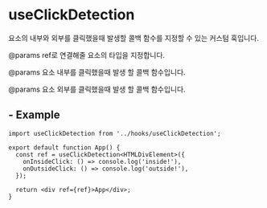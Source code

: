 # useClickDetection

요소의 내부와 외부를 클릭했을때 발생할 콜백 함수를 지정할 수 있는 커스텀 훅입니다.

@params ref로 연결해줄 요소의 타입을 지정합니다.

@params 요소 내부를 클릭했을때 발생 할 콜백 함수입니다.

@params 요소 외부를 클릭했을때 발생 할 콜백 함수입니다.

## - Example

```tsx
import useClickDetection from '../hooks/useClickDetection';

export default function App() {
  const ref = useClickDetection<HTMLDivElement>({
    onInsideClick: () => console.log('inside!'),
    onOutsideClick: () => console.log('outside!'),
  });

  return <div ref={ref}>App</div>;
}
```
